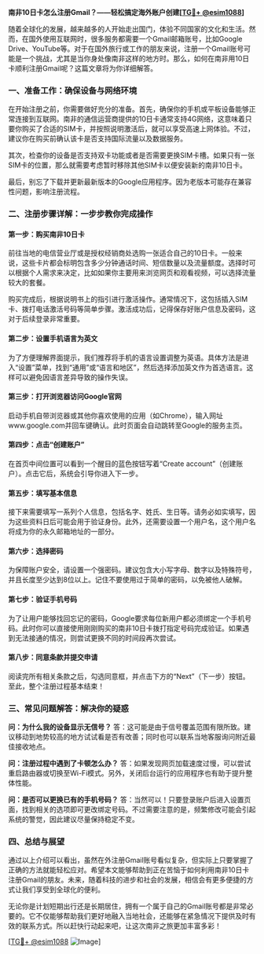 **南非10日卡怎么注册Gmail？——轻松搞定海外账户创建[[TG💪+ @esim1088](https://t.me/s/esim1088)]**

随着全球化的发展，越来越多的人开始走出国门，体验不同国家的文化和生活。然而，在国外使用互联网时，很多服务都需要一个Gmail邮箱账号，比如Google Drive、YouTube等。对于在国外旅行或工作的朋友来说，注册一个Gmail账号可能是一个挑战，尤其是当你身处像南非这样的地方时。那么，如何在南非用10日卡顺利注册Gmail呢？这篇文章将为你详细解答。

### 一、准备工作：确保设备与网络环境

在开始注册之前，你需要做好充分的准备。首先，确保你的手机或平板设备能够正常连接到互联网。南非的通信运营商提供的10日卡通常支持4G网络，这意味着只要你购买了合适的SIM卡，并按照说明激活后，就可以享受高速上网体验。不过，建议你在购买前确认该卡是否支持国际流量以及数据服务。

其次，检查你的设备是否支持双卡功能或者是否需要更换SIM卡槽。如果只有一张SIM卡的位置，那么就需要考虑暂时移除其他SIM卡以便安装新的南非10日卡。

最后，别忘了下载并更新最新版本的Google应用程序。因为老版本可能存在兼容性问题，影响注册流程。

### 二、注册步骤详解：一步步教你完成操作

#### 第一步：购买南非10日卡
前往当地的电信营业厅或是授权经销商处选购一张适合自己的10日卡。一般来说，这些卡片都会标明包含多少分钟通话时间、短信数量以及流量额度。选择时可以根据个人需求来决定，比如如果你主要用来浏览网页和观看视频，可以选择流量较大的套餐。

购买完成后，根据说明书上的指引进行激活操作。通常情况下，这包括插入SIM卡、拨打电话激活号码等简单步骤。激活成功后，记得保存好账户信息及密码，这对于后续登录非常重要。

#### 第二步：设置手机语言为英文
为了方便理解界面提示，我们推荐将手机的语言设置调整为英语。具体方法是进入“设置”菜单，找到“通用”或“语言和地区”，然后选择添加英文作为首选语言。这样可以避免因语言差异导致的操作失误。

#### 第三步：打开浏览器访问Google官网
启动手机自带浏览器或其他你喜欢使用的应用（如Chrome），输入网址www.google.com并回车键确认。此时页面会自动跳转至Google的服务主页。

#### 第四步：点击“创建账户”
在首页中间位置可以看到一个醒目的蓝色按钮写着“Create account”（创建账户）。点击它后，系统会引导你进入下一步。

#### 第五步：填写基本信息
接下来需要填写一系列个人信息，包括名字、姓氏、生日等。请务必如实填写，因为这些资料日后可能会用于验证身份。此外，还需要设置一个用户名，这个用户名将成为你的永久邮箱地址的一部分。

#### 第六步：选择密码
为保障账户安全，请设置一个强密码。建议包含大小写字母、数字以及特殊符号，并且长度至少达到8位以上。记住不要使用过于简单的密码，以免被他人破解。

#### 第七步：验证手机号码
为了让用户能够找回忘记的密码，Google要求每位新用户都必须绑定一个手机号码。此时你可以直接使用刚刚购买的南非10日卡拨打指定号码完成验证。如果遇到无法接通的情况，则尝试更换不同的时间段再次尝试。

#### 第八步：同意条款并提交申请
阅读完所有相关条款之后，勾选同意框，并点击下方的“Next”（下一步）按钮。至此，整个注册过程基本结束！

### 三、常见问题解答：解决你的疑惑

**问：为什么我的设备显示无信号？**
答：这可能是由于信号覆盖范围有限所致。建议移动到地势较高的地方试试看是否有改善；同时也可以联系当地客服询问附近最佳接收地点。

**问：注册过程中遇到了卡顿怎么办？**
答：如果发现网页加载速度过慢，可以尝试重启路由器或切换至Wi-Fi模式。另外，关闭后台运行的应用程序也有助于提升整体性能。

**问：是否可以更换已有的手机号码？**
答：当然可以！只要登录账户后进入设置页面，找到相关的选项即可更改绑定号码。不过需要注意的是，频繁修改可能会引起系统的警觉，因此建议尽量保持稳定不变。

### 四、总结与展望

通过以上介绍可以看出，虽然在外注册Gmail账号看似复杂，但实际上只要掌握了正确的方法就能轻松应对。希望本文能够帮助到正在苦恼于如何利用南非10日卡注册Gmail的朋友。未来，随着科技的进步和社会的发展，相信会有更多便捷的方式让我们享受到全球化的便利。

无论你是计划短期出行还是长期居住，拥有一个属于自己的Gmail账号都是非常必要的。它不仅能够帮助我们更好地融入当地社会，还能够在紧急情况下提供及时有效的联系方式。所以赶快行动起来吧，让这次南非之旅更加丰富多彩！

[[TG💪+ @esim1088](https://t.me/s/esim1088) ![Image](https://i.postimg.cc/4NQfJmqS/Snipaste-2025-05-13-00-14-12.png)]